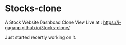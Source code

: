 # Stocks-clone

A Stock Website Dashboad Clone
View Live at : https://i-gaganp.github.io/Stocks-clone/

Just started recently working on it.
